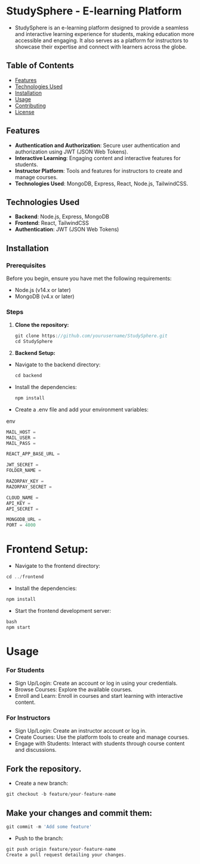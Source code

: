 # StudySphere - E-learning Platform

- StudySphere is an e-learning platform designed to provide a seamless and interactive learning experience for students, making education more accessible and engaging. It also serves as a platform for instructors to showcase their expertise and connect with learners across the globe.

## Table of Contents 

- [Features](#features)
- [Technologies Used](#technologies-used)
- [Installation](#installation)
- [Usage](#usage)
- [Contributing](#contributing)
- [License](#license)

## Features

- **Authentication and Authorization**: Secure user authentication and authorization using JWT (JSON Web Tokens).
- **Interactive Learning**: Engaging content and interactive features for students.
- **Instructor Platform**: Tools and features for instructors to create and manage courses.
- **Technologies Used**: MongoDB, Express, React, Node.js, TailwindCSS.

## Technologies Used

- **Backend**: Node.js, Express, MongoDB
- **Frontend**: React, TailwindCSS
- **Authentication**: JWT (JSON Web Tokens)

## Installation

### Prerequisites

Before you begin, ensure you have met the following requirements:

- Node.js (v14.x or later)
- MongoDB (v4.x or later)

### Steps

1. **Clone the repository:**

   ```js
   git clone https://github.com/yourusername/StudySphere.git
   cd StudySphere
   ```

2. **Backend Setup:**

- Navigate to the backend directory:
  ```js
  cd backend
  ```
- Install the dependencies:

  ```js
  npm install
  ```

- Create a .env file and add your environment variables:

env
```js
MAIL_HOST = 
MAIL_USER = 
MAIL_PASS = 

REACT_APP_BASE_URL =

JWT_SECRET = 
FOLDER_NAME = 

RAZORPAY_KEY = 
RAZORPAY_SECRET = 

CLOUD_NAME = 
API_KEY = 
API_SECRET = 

MONGODB_URL = 
PORT = 4000
```

# Frontend Setup:

- Navigate to the frontend directory:

```js
cd ../frontend
```

-  Install the dependencies:
```js
npm install
```

-  Start the frontend development server:
```js
bash
npm start
```
# Usage

### For Students
- Sign Up/Login: Create an account or log in using your credentials.
- Browse Courses: Explore the available courses.
- Enroll and Learn: Enroll in courses and start learning with interactive content.
### For Instructors
- Sign Up/Login: Create an instructor account or log in.
- Create Courses: Use the platform tools to create and manage courses.
- Engage with Students: Interact with students through course content and discussions.



## Fork the repository.
- Create a new branch:
```js
git checkout -b feature/your-feature-name
```

## Make your changes and commit them:
```js
git commit -m 'Add some feature' 
```
- Push to the branch:
```js
git push origin feature/your-feature-name
Create a pull request detailing your changes.
```

